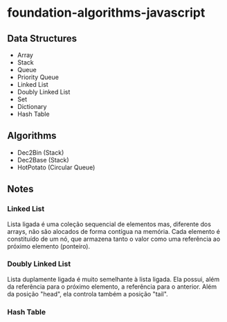 # foundation-algorithms-javascript

## Data Structures

- Array
- Stack
- Queue
- Priority Queue
- Linked List
- Doubly Linked List
- Set
- Dictionary
- Hash Table

## Algorithms

- Dec2Bin (Stack)
- Dec2Base (Stack)
- HotPotato (Circular Queue)

## Notes

### Linked List

Lista ligada é uma coleção sequencial de elementos mas, diferente dos arrays, não são alocados de forma contígua na memória. Cada elemento é constituído de um nó, que armazena tanto o valor como uma referência ao próximo elemento (ponteiro).

### Doubly Linked List

Lista duplamente ligada é muito semelhante à lista ligada. Ela possui, além da referência para o próximo elemento, a referência para o anterior. Além da posição "head", ela controla também a posição "tail".

### Hash Table

